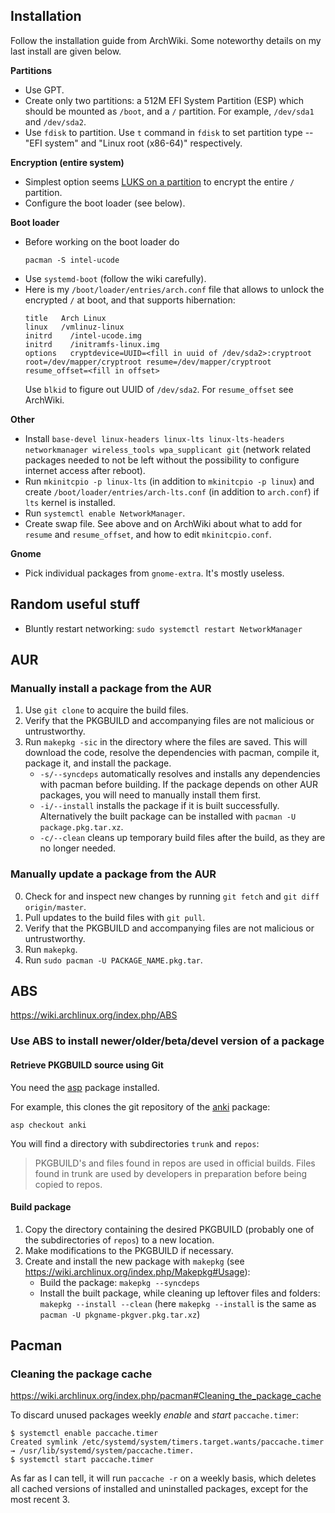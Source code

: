 ## Installation

Follow the installation guide from ArchWiki. Some noteworthy details on my last install are given below.

__Partitions__

* Use GPT.
* Create only two partitions: a 512M EFI System Partition (ESP) which should be mounted as `/boot`, and a `/` partition. For example, `/dev/sda1` and `/dev/sda2`.
* Use `fdisk` to partition. Use `t` command in `fdisk` to set partition type -- "EFI system" and "Linux root (x86-64)" respectively.

__Encryption (entire system)__

* Simplest option seems [LUKS on a partition](https://wiki.archlinux.org/index.php/Dm-crypt/Encrypting_an_entire_system#LUKS_on_a_partition) to encrypt the entire `/` partition.
* Configure the boot loader (see below).


__Boot loader__

* Before working on the boot loader do
    ```
    pacman -S intel-ucode
    ```
* Use `systemd-boot` (follow the wiki carefully).
* Here is my `/boot/loader/entries/arch.conf` file that allows to unlock the encrypted `/` at boot, and that supports hibernation:
    ```
    title   Arch Linux
    linux   /vmlinuz-linux
    initrd    /intel-ucode.img
    initrd    /initramfs-linux.img
    options   cryptdevice=UUID=<fill in uuid of /dev/sda2>:cryptroot root=/dev/mapper/cryptroot resume=/dev/mapper/cryptroot resume_offset=<fill in offset>
    ```
    Use `blkid` to figure out UUID of `/dev/sda2`.
    For `resume_offset` see ArchWiki.

__Other__

* Install `base-devel linux-headers linux-lts linux-lts-headers networkmanager wireless_tools wpa_supplicant git` (network related packages needed to not be left without the possibility to configure internet access after reboot).
* Run `mkinitcpio -p linux-lts` (in addition to `mkinitcpio -p linux`) and create `/boot/loader/entries/arch-lts.conf` (in addition to `arch.conf`) if `lts` kernel is installed.
* Run `systemctl enable NetworkManager`.
* Create swap file. See above and on ArchWiki about what to add for `resume` and `resume_offset`, and how to edit `mkinitcpio.conf`.

__Gnome__

* Pick individual packages from `gnome-extra`. It's mostly useless.


## Random useful stuff

* Bluntly restart networking: `sudo systemctl restart NetworkManager`

## AUR

### Manually install a package from the AUR

1. Use `git clone` to acquire the build files.
2. Verify that the PKGBUILD and accompanying files are not malicious or untrustworthy.
3. Run `makepkg -sic` in the directory where the files are saved. This will download the code, resolve the dependencies with pacman, compile it, package it, and install the package.
    * `-s/--syncdeps` automatically resolves and installs any dependencies with pacman before building. If the package depends on other AUR packages, you will need to manually install them first.
    * `-i/--install` installs the package if it is built successfully. Alternatively the built package can be installed with `pacman -U package.pkg.tar.xz`.
    * `-c/--clean` cleans up temporary build files after the build, as they are no longer needed.

### Manually update a package from the AUR

0. Check for and inspect new changes by running `git fetch` and `git diff origin/master`.
1. Pull updates to the build files with `git pull`.
2. Verify that the PKGBUILD and accompanying files are not malicious or untrustworthy.
3. Run `makepkg`.
4. Run `sudo pacman -U PACKAGE_NAME.pkg.tar`.


## ABS

<https://wiki.archlinux.org/index.php/ABS>

### Use ABS to install newer/older/beta/devel version of a package

#### Retrieve PKGBUILD source using Git

You need the [asp](https://www.archlinux.org/packages/?name=asp) package installed.

For example, this clones the git repository of the [anki](https://www.archlinux.org/packages/community-testing/x86_64/anki/) package:

```
asp checkout anki
```

You will find a directory with subdirectories `trunk` and `repos`:

> PKGBUILD's and files found in repos are used in official builds. Files found in trunk are used by developers in preparation before being copied to repos.

#### Build package

1. Copy the directory containing the desired PKGBUILD (probably one of the subdirectories of `repos`) to a new location.
2. Make modifications to the PKGBUILD if necessary.
3. Create and install the new package with `makepkg` (see <https://wiki.archlinux.org/index.php/Makepkg#Usage>):
    - Build the package: `makepkg --syncdeps`
    - Install the built package, while cleaning up leftover files and folders: `makepkg --install --clean` (here `makepkg --install` is the same as `pacman -U pkgname-pkgver.pkg.tar.xz`)

## Pacman

### Cleaning the package cache

<https://wiki.archlinux.org/index.php/pacman#Cleaning_the_package_cache>

To discard unused packages weekly *enable* and *start* `paccache.timer`:

```
$ systemctl enable paccache.timer
Created symlink /etc/systemd/system/timers.target.wants/paccache.timer → /usr/lib/systemd/system/paccache.timer.
$ systemctl start paccache.timer
```

As far as I can tell, it will run `paccache -r` on a weekly basis, which deletes all cached versions of installed and uninstalled packages, except for the most recent 3.
